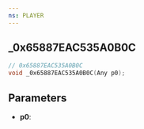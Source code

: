 ```yaml
---
ns: PLAYER
---
```

## _0x65887EAC535A0B0C

```c
// 0x65887EAC535A0B0C
void _0x65887EAC535A0B0C(Any p0);
```

## Parameters
* **p0**:
